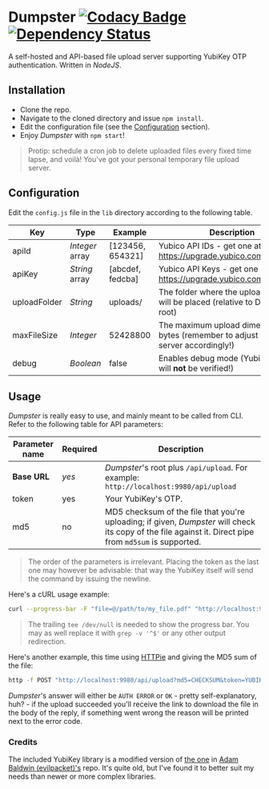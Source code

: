 # Dumpster [![Codacy Badge](https://api.codacy.com/project/badge/grade/29b49730fea944feb66f85f73f4c858f)](https://www.codacy.com/app/nmaggioni/Dumpster) [![Dependency Status](https://david-dm.org/nmaggioni/dumpster.svg)](https://david-dm.org/nmaggioni/dumpster)
A self-hosted and API-based file upload server supporting YubiKey OTP authentication. Written in *NodeJS*.

## Installation
+ Clone the repo.
+ Navigate to the cloned directory and issue `npm install`.
+ Edit the configuration file (see the [Configuration](#configuration) section).
+ Enjoy *Dumpster* with `npm start`!

> Protip: schedule a cron job to delete uploaded files every fixed time lapse, and voilà! You've got your personal temporary file upload server.

## Configuration
Edit the `config.js` file in the `lib` directory according to the following table.

| Key | Type | Example | Description |
| --- | --- | --- | --- |
| apiId | *Integer* array| [123456, 654321] | Yubico API IDs - get one at: https://upgrade.yubico.com/getapikey/ |
| apiKey | *String* array | [abcdef, fedcba] | Yubico API Keys - get one at: https://upgrade.yubico.com/getapikey/ |
| uploadFolder | *String* | uploads/ | The folder where the uploaded files will be placed (relative to Dumpster's root) |
| maxFileSize | *Integer* | 52428800 | The maximum upload dimension in bytes (remember to adjust your web server accordingly!) |
| debug | *Boolean* | false | Enables debug mode (YubiKey OTPs will **not** be verified!) |

## Usage
*Dumpster* is really easy to use, and mainly meant to be called from CLI. Refer to the following table for API parameters:

| Parameter name | Required | Description |
| --- | --- | --- |
| **Base URL** | *yes* | *Dumpster*'s root plus `/api/upload`. For example: `http://localhost:9980/api/upload` |
| token | yes | Your YubiKey's OTP. |
| md5 | no | MD5 checksum of the file that you're uploading; if given, *Dumpster* will check its copy of the file against it. Direct pipe from `md5sum` is supported. |

> The order of the parameters is irrelevant. Placing the token as the last one may however be advisable: that way the YubiKey itself will send the command by issuing the newline.

Here's a cURL usage example:
```bash
curl --progress-bar -F "file=@/path/to/my_file.pdf" "http://localhost:9980/api/upload?token=YUBIKEYOTP" | tee /dev/null
```

> The trailing `tee /dev/null` is needed to show the progress bar. You may as well replace it with `grep -v '^$'` or any other output redirection.

Here's another example, this time using [HTTPie][3] and giving the MD5 sum of the file:
```bash
http -f POST "http://localhost:9980/api/upload?md5=CHECKSUM&token=YUBIKEYOTP" file@~/path/to/my_file.pdf
```

*Dumpster*'s answer will either be `AUTH ERROR` or `OK` - pretty self-explanatory, huh? - if the upload succeeded you'll receive the link to download the file in the body of the reply, if something went wrong the reason will be printed next to the error code.

### Credits
The included YubiKey library is a modified version of [the one][1] in [Adam Baldwin (evilpacket)'s][2] repo. It's quite old, but I've found it to better suit my needs than newer or more complex libraries.

[1]: https://github.com/evilpacket/node-yubikey
[2]: https://github.com/evilpacket
[3]: https://github.com/jkbrzt/httpie
